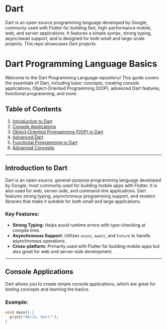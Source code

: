 # Dart
Dart is an open-source programming language developed by Google, commonly used with Flutter for building fast, high-performance mobile, web, and server applications. It features a simple syntax, strong typing, async/await support, and is designed for both small and large-scale projects. This repo showcases Dart projects.
# Dart Programming Language Basics

Welcome to the Dart Programming Language repository! This guide covers the essentials of Dart, including basic concepts, creating console applications, Object-Oriented Programming (OOP), advanced Dart features, functional programming, and more.

## Table of Contents
1. [Introduction to Dart](#introduction-to-dart)
2. [Console Applications](#console-applications)
3. [Object-Oriented Programming (OOP) in Dart](#object-oriented-programming-oop-in-dart)
4. [Advanced Dart](#advanced-dart)
5. [Functional Programming in Dart](#functional-programming-in-dart)
6. [Advanced Concepts](#advanced-concepts)

---

## Introduction to Dart

Dart is an open-source, general-purpose programming language developed by Google, most commonly used for building mobile apps with Flutter. It is also used for web, server-side, and command-line applications. Dart features strong typing, asynchronous programming support, and modern libraries that make it suitable for both small and large applications.

### Key Features:
- **Strong Typing**: Helps avoid runtime errors with type-checking at compile time.
- **Asynchronous Support**: Utilizes `async`, `await`, and `Future` to handle asynchronous operations.
- **Cross-platform**: Primarily used with Flutter for building mobile apps but also great for web and server-side development.

---

## Console Applications

Dart allows you to create simple console applications, which are great for testing concepts and learning the basics.

### Example:
```dart
void main() {
  print("Hello, Dart!");
}
